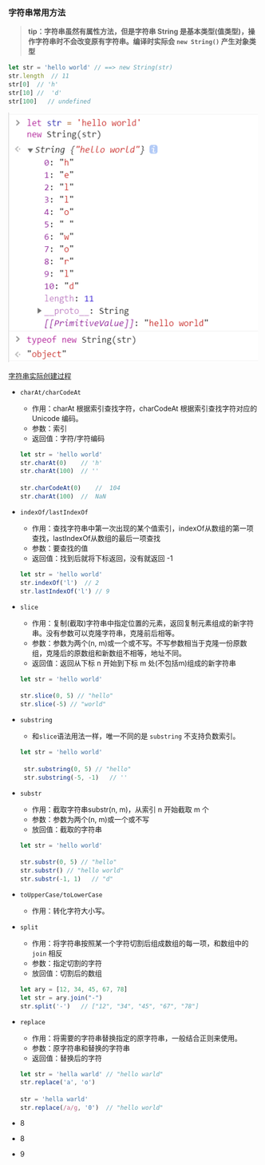 ### 字符串常用方法
> __tip：字符串虽然有属性方法，但是字符串 String 是基本类型(值类型)，操作字符串时不会改变原有字符串。编译时实际会 `new String()` 产生对象类型__

``` js
let str = 'hello world' // ==> new String(str)
str.length  // 11
str[0]  // 'h'
str[10] //  'd'
str[100]   // undefined
```
<img src="https://github.com/lurenacm/againJS/blob/main/js/%E5%AD%97%E7%AC%A6%E4%B8%B2/img/%E5%AD%97%E7%AC%A6%E4%B8%B2%E5%AE%9E%E9%99%85%E5%88%9B%E5%BB%BA%E8%BF%87%E7%A8%8B.jpg" width="500px" height="500px" />

[字符串实际创建过程](./img/字符串实际创建过程.jpg)

* `charAt/charCodeAt`
   - 作用：charAt 根据索引查找字符，charCodeAt 根据索引查找字符对应的 Unicode 编码。
   - 参数：索引
   - 返回值：字符/字符编码
   ``` js
   let str = 'hello world'
   str.charAt(0)    // 'h'
   str.charAt(100)  // ''

   str.charCodeAt(0)    //  104
   str.charAt(100)  //  NaN
   ``` 
* `indexOf/lastIndexOf`
    - 作用：查找字符串中第一次出现的某个值索引，indexOf从数组的第一项查找，lastIndexOf从数组的最后一项查找
    - 参数：要查找的值
    - 返回值：找到后就将下标返回，没有就返回 -1
    ``` js
   let str = 'hello world'
   str.indexOf('l')  // 2
   str.lastIndexOf('l') // 9
   ``` 
* `slice`
    - 作用：复制(截取)字符串中指定位置的元素，返回复制元素组成的新字符串。没有参数可以克隆字符串，克隆前后相等。
    - 参数：参数为两个(n, m)或一个或不写。不写参数相当于克隆一份原数组，克隆后的原数组和新数组不相等，地址不同。
    - 返回值：返回从下标 n 开始到下标 m 处(不包括m)组成的新字符串
    ``` js
    let str = 'hello world'

    str.slice(0, 5) // "hello"
    str.slice(-5) // "world"
    ```
* `substring`
   - 和`slice`语法用法一样，唯一不同的是 `substring` 不支持负数索引。
   ``` js
   let str = 'hello world'

    str.substring(0, 5) // "hello"
    str.substring(-5, -1)   // '' 
   ```
* `substr`
   - 作用：截取字符串substr(n, m)，从索引 n 开始截取 m 个
   - 参数：参数为两个(n, m)或一个或不写
   - 放回值：截取的字符串
   ``` js
   let str = 'hello world'

   str.substr(0, 5) // "hello"
   str.substr() // "hello world"
   str.substr(-1, 1)   // "d"
   ```
* `toUpperCase/toLowerCase`
   - 作用：转化字符大小写。

* `split`
   - 作用：将字符串按照某一个字符切割后组成数组的每一项，和数组中的 `join` 相反
   - 参数：指定切割的字符
   - 放回值：切割后的数组
   ``` js
   let ary = [12, 34, 45, 67, 78]
   let str = ary.join("-")
   str.split('-')   // ["12", "34", "45", "67", "78"]
   ```

* `replace`
   - 作用：将需要的字符串替换指定的原字符串，一般结合正则来使用。
   - 参数：原字符串和替换的字符串
   - 返回值：替换后的字符
   ``` js
   let str = 'hella warld' // "hello warld"
   str.replace('a', 'o')

   str = 'hella warld'
   str.replace(/a/g, '0')  // "hello world"
   ``` 
* 8
* 8
* 9

